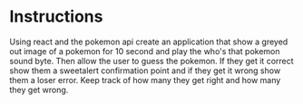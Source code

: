 # Instructions

Using react and the pokemon api create an application that show a greyed out image of a pokemon for 10 second and play the who's that pokemon sound byte. Then allow the user to guess the pokemon. If they get it correct show them a sweetalert confirmation point and if they get it wrong show them a loser error. Keep track of how many they get right and how many they get wrong.

